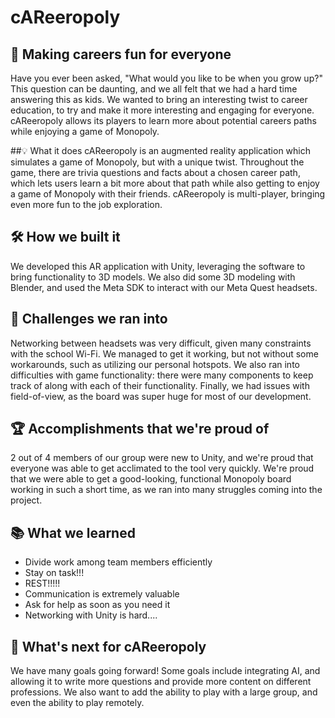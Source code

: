 # cAReeropoly

## 🎲 Making careers fun for everyone
Have you ever been asked, "What would you like to be when you grow up?" This question can be daunting, and we all felt that we had a hard time answering this as kids. We wanted to bring an interesting twist to career education, to try and make it more interesting and engaging for everyone. cAReeropoly allows its players to learn more about potential careers paths while enjoying a game of Monopoly.

##💡 What it does
cAReeropoly is an augmented reality application which simulates a game of Monopoly, but with a unique twist. Throughout the game, there are trivia questions and facts about a chosen career path, which lets users learn a bit more about that path while also getting to enjoy a game of Monopoly with their friends. cAReeropoly is multi-player, bringing even more fun to the job exploration.

## 🛠️ How we built it
We developed this AR application with Unity, leveraging the software to bring functionality to 3D models. We also did some 3D modeling with Blender, and used the Meta SDK to interact with our Meta Quest headsets. 

## 🧩 Challenges we ran into
Networking between headsets was very difficult, given many constraints with the school Wi-Fi. We managed to get it working, but not without some workarounds, such as utilizing our personal hotspots. We also ran into difficulties with game functionality: there were many components to keep track of along with each of their functionality. Finally, we had issues with field-of-view, as the board was super huge for most of our development.

## 🏆 Accomplishments that we're proud of
2 out of 4 members of our group were new to Unity, and we're proud that everyone was able to get acclimated to the tool very quickly.  We're proud that we were able to get a good-looking, functional Monopoly board working in such a short time, as we ran into many struggles coming into the project. 

## 📚 What we learned
* Divide work among team members efficiently
* Stay on task!!!
* REST!!!!!
* Communication is extremely valuable
* Ask for help as soon as you need it
* Networking with Unity is hard....

## 🚀 What's next for cAReeropoly
We have many goals going forward! Some goals include integrating AI, and allowing it to write more questions and provide more content on different professions. We also want to add the ability to play with a large group, and even the ability to play remotely.



